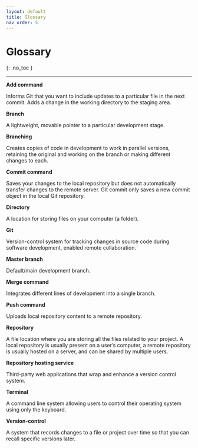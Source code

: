 ```yaml
---
layout: default
title: Glossary
nav_order: 5
---
```


# Glossary
{: .no_toc }

---

**Add command**

Informs Git that you want to include updates to a particular file in the next commit. Adds a change in the working directory to the staging area. 

**Branch**

A lightweight, movable pointer to a particular development stage.

**Branching** 

Creates copies of code in development to work in parallel versions, retaining the original and working on the branch or making different changes to each.

**Commit command**

Saves your changes to the local repository but does not automatically transfer changes to the remote server. Git commit only saves a new commit object in the local Git repository.

**Directory**

A location for storing files on your computer (a folder).

**Git** 

Version-control system for tracking changes in source code during software development, enabled remote collaboration.

**Master branch**

Default/main development branch.

**Merge command**

Integrates different lines of development into a single branch.

**Push command**

Uploads local repository content to a remote repository.

**Repository**

A file location where you are storing all the files related to your project. A local repository is usually present on a user’s computer, a remote repository is usually hosted on a server, and can be shared by multiple users.

**Repository hosting service**

Third-party web applications that wrap and enhance a version control system.

**Terminal**

A command line system allowing users to control their operating system using only the keyboard.

**Version-control**

A system that records changes to a file or project over time so that you can recall specific versions later.
